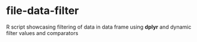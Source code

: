 # file-data-filter

R script showcasing filtering of data in data frame using **dplyr** and dynamic filter values and comparators

